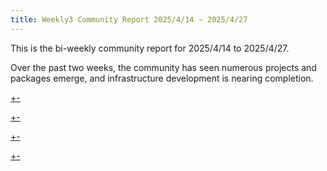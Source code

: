 ```yaml
---
title: Weekly3 Community Report 2025/4/14 ~ 2025/4/27
---
```


This is the bi-weekly community report for 2025/4/14 to 2025/4/27.  

Over the past two weeks, the community has seen numerous projects and packages emerge, and infrastructure development is nearing completion.  

[+-](/weekly/weekly3/official.md#:embed)  

[+-](/weekly/weekly3/projects.md#:embed)  

[+-](/weekly/weekly3/packages.md#:embed)  

[+-](/weekly/weekly3/community.md#:embed)
